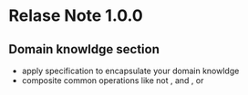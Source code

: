 # Relase Note 1.0.0
## Domain knowldge section
- apply specification to encapsulate your domain knowldge
- composite common operations like not , and , or